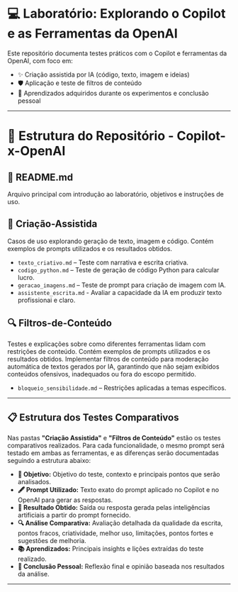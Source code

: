 # 💻 Laboratório: Explorando o Copilot e as Ferramentas da OpenAI

Este repositório documenta testes práticos com o Copilot e ferramentas da OpenAI, com foco em:

- ✨ Criação assistida por IA (código, texto, imagem e ideias)
- 🛡️ Aplicação e teste de filtros de conteúdo
- 📘 Aprendizados adquiridos durante os experimentos e conclusão pessoal

---

# 📂 Estrutura do Repositório - Copilot-x-OpenAI  

## 📜 README.md  
Arquivo principal com introdução ao laboratório, objetivos e instruções de uso.   

## 🤖 Criação-Assistida  
Casos de uso explorando geração de texto, imagem e código.  Contém exemplos de prompts utilizados e os resultados obtidos.  
- `texto_criativo.md` – Teste com narrativa e escrita criativa.
- `codigo_python.md` – Teste de geração de código Python para calcular lucro.  
- `geracao_imagens.md` – Teste de prompt para criação de imagem com IA.
- `assistente_escrita.md` -  Avaliar a capacidade da IA em produzir texto profissionai e claro.
  
## 🔍 Filtros-de-Conteúdo  
Testes e explicações sobre como diferentes ferramentas lidam com restrições de conteúdo. Contém exemplos de prompts utilizados e os resultados obtidos. Implementar filtros de conteúdo para moderação automática de textos gerados por IA, garantindo que não sejam exibidos conteúdos ofensivos, inadequados ou fora do escopo permitido.
- `bloqueio_sensibilidade.md` – Restrições aplicadas a temas específicos.  
   
---

## 📋 Estrutura dos Testes Comparativos
Nas pastas **"Criação Assistida"** e **"Filtros de Conteúdo"** estão os testes comparativos realizados. Para cada funcionalidade, o mesmo prompt será testado em ambas as ferramentas, e as diferenças serão documentadas seguindo a estrutura abaixo:

- **📝 Objetivo:** Objetivo do teste, contexto e principais pontos que serão analisados.  
- **🖋️ Prompt Utilizado:** Texto exato do prompt aplicado no Copilot e no OpenAI para gerar as respostas.  
- **🎯 Resultado Obtido:** Saída ou resposta gerada pelas inteligências artificiais a partir do prompt fornecido.  
- **🔍 Análise Comparativa:** Avaliação detalhada da qualidade da escrita, pontos fracos, criatividade, melhor uso, limitações, pontos fortes e sugestões de melhoria. 
- **📚 Aprendizados:** Principais insights e lições extraídas do teste realizado.  
- **🧠 Conclusão Pessoal:** Reflexão final e opinião baseada nos resultados da análise.  

---
